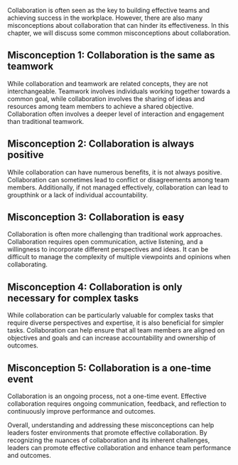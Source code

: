 
Collaboration is often seen as the key to building effective teams and achieving success in the workplace. However, there are also many misconceptions about collaboration that can hinder its effectiveness. In this chapter, we will discuss some common misconceptions about collaboration.

Misconception 1: Collaboration is the same as teamwork
------------------------------------------------------

While collaboration and teamwork are related concepts, they are not interchangeable. Teamwork involves individuals working together towards a common goal, while collaboration involves the sharing of ideas and resources among team members to achieve a shared objective. Collaboration often involves a deeper level of interaction and engagement than traditional teamwork.

Misconception 2: Collaboration is always positive
-------------------------------------------------

While collaboration can have numerous benefits, it is not always positive. Collaboration can sometimes lead to conflict or disagreements among team members. Additionally, if not managed effectively, collaboration can lead to groupthink or a lack of individual accountability.

Misconception 3: Collaboration is easy
--------------------------------------

Collaboration is often more challenging than traditional work approaches. Collaboration requires open communication, active listening, and a willingness to incorporate different perspectives and ideas. It can be difficult to manage the complexity of multiple viewpoints and opinions when collaborating.

Misconception 4: Collaboration is only necessary for complex tasks
------------------------------------------------------------------

While collaboration can be particularly valuable for complex tasks that require diverse perspectives and expertise, it is also beneficial for simpler tasks. Collaboration can help ensure that all team members are aligned on objectives and goals and can increase accountability and ownership of outcomes.

Misconception 5: Collaboration is a one-time event
--------------------------------------------------

Collaboration is an ongoing process, not a one-time event. Effective collaboration requires ongoing communication, feedback, and reflection to continuously improve performance and outcomes.

Overall, understanding and addressing these misconceptions can help leaders foster environments that promote effective collaboration. By recognizing the nuances of collaboration and its inherent challenges, leaders can promote effective collaboration and enhance team performance and outcomes.
